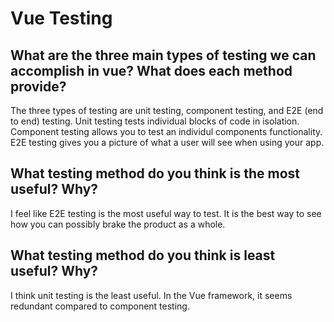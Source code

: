 # Vue Testing

## What are the three main types of testing we can accomplish in vue? What does each method provide?
The three types of testing are unit testing, component testing, and E2E (end to end) testing. Unit testing tests individual blocks of code in isolation. Component testing allows you to test an individul components functionality. E2E testing gives you a picture of what a user will see when using your app.

## What testing method do you think is the most useful? Why?
I feel like E2E testing is the most useful way to test. It is the best way to see how you can possibly brake the product as a whole.  

## What testing method do you think is least useful? Why?

I think unit testing is the least useful. In the Vue framework, it seems redundant compared to component testing. 